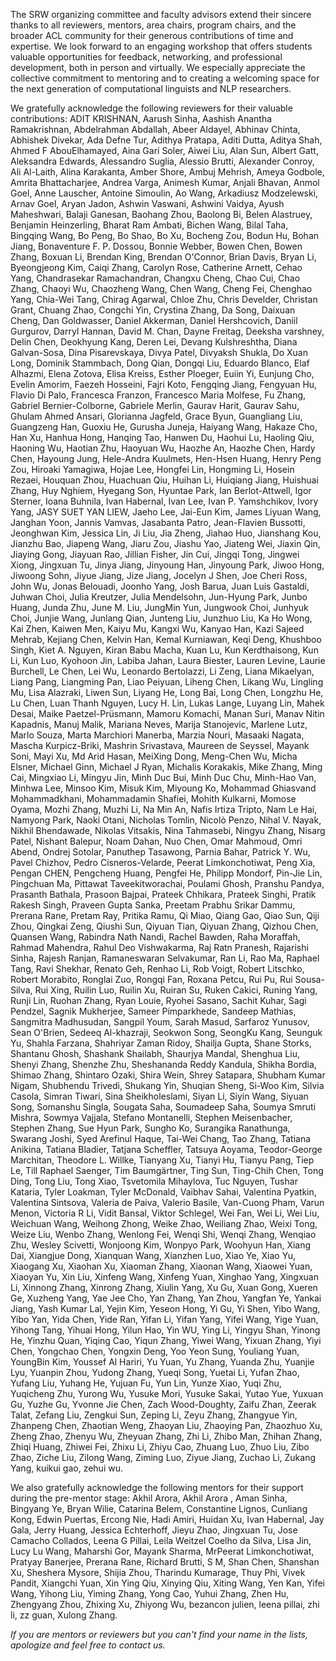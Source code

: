 The SRW organizing committee and faculty advisors extend their sincere thanks to all reviewers, mentors, area chairs, program chairs, and the broader ACL community for their generous contributions of time and expertise. We look forward to an engaging workshop that offers students valuable opportunities for feedback, networking, and professional development, both in person and virtually. We especially appreciate the collective commitment to mentoring and to creating a welcoming space for the next generation of computational linguists and NLP researchers.

We gratefully acknowledge the following reviewers for their valuable contributions: ADIT KRISHNAN, Aarush Sinha, Aashish Anantha Ramakrishnan, Abdelrahman Abdallah, Abeer Aldayel, Abhinav Chinta, Abhishek Divekar, Ada Defne Tur, Adithya Pratapa, Aditi Dutta, Aditya Shah, Ahmed F AbouElhamayed, Aina Garí Soler, Aiwei Liu, Alan Sun, Albert Gatt, Aleksandra Edwards, Alessandro Suglia, Alessio Brutti, Alexander Conroy, Ali Al-Laith, Alina Karakanta, Amber Shore, Ambuj Mehrish, Ameya Godbole, Amrita Bhattacharjee, Andrea Varga, Animesh Kumar, Anjali Bhavan, Anmol Goel, Anne Lauscher, Antoine Simoulin, Ao Wang, Arkadiusz Modzelewski, Arnav Goel, Aryan Jadon, Ashwin Vaswani, Ashwini Vaidya, Ayush Maheshwari, Balaji Ganesan, Baohang Zhou, Baolong Bi, Belen Alastruey, Benjamin Heinzerling, Bharat Ram Ambati, Bichen Wang, Bilal Taha, Bingqing Wang, Bo Peng, Bo Shao, Bo Xu, Bocheng Zou, Bodun Hu, Bohan Jiang, Bonaventure F. P. Dossou, Bonnie Webber, Bowen Chen, Bowen Zhang, Boxuan Li, Brendan King, Brendan O'Connor, Brian Davis, Bryan Li, Byeongjeong Kim, Caiqi Zhang, Carolyn Rose, Catherine Arnett, Cehao Yang, Chandrasekar Ramachandran, Changxu Cheng, Chao Cui, Chao Zhang, Chaoyi Wu, Chaozheng Wang, Chen Wang, Cheng Fei, Chenghao Yang, Chia-Wei Tang, Chirag Agarwal, Chloe Zhu, Chris Develder, Christan Grant, Chuang Zhao, Congchi Yin, Crystina Zhang, Da Song, Daixuan Cheng, Dan Goldwasser, Daniel Akkerman, Daniel Hershcovich, Daniil Gurgurov, Darryl Hannan, David M. Chan, Dayne Freitag, Deeksha varshney, Delin Chen, Deokhyung Kang, Deren Lei, Devang Kulshreshtha, Diana Galvan-Sosa, Dina Pisarevskaya, Divya Patel, Divyaksh Shukla, Do Xuan Long, Dominik Stammbach, Dong Qian, Dongqi Liu, Eduardo Blanco, Elaf Alhazmi, Elena Zotova, Elisa Kreiss, Esther Ploeger, Euiin Yi, Eunjung Cho, Evelin Amorim, Faezeh Hosseini, Fajri Koto, Fengqing Jiang, Fengyuan Hu, Flavio Di Palo, Francesca Franzon, Francesco Maria Molfese, Fu Zhang, Gabriel Bernier-Colborne, Gabriele Merlin, Gaurav Harit, Gaurav Sahu, Ghulam Ahmed Ansari, Glorianna Jagfeld, Grace Byun, Guangliang Liu, Guangzeng Han, Guoxiu He, Gurusha Juneja, Haiyang Wang, Hakaze Cho, Han Xu, Hanhua Hong, Hanqing Tao, Hanwen Du, Haohui Lu, Haoling Qiu, Haoning Wu, Haotian Zhu, Haoyuan Wu, Haozhe An, Haozhe Chen, Hardy Chen, Hayoung Jung, Hele-Andra Kuulmets, Hen-Hsen Huang, Henry Peng Zou, Hiroaki Yamagiwa, Hojae Lee, Hongfei Lin, Hongming Li, Hosein Rezaei, Houquan Zhou, Huachuan Qiu, Huihan Li, Huiqiang Jiang, Huishuai Zhang, Huy Nghiem, Hyegang Son, Hyuntae Park, Ian Berlot-Attwell, Igor Sterner, Ioana Buhnila, Ivan Habernal, Ivan Lee, Ivan P. Yamshchikov, Ivory Yang, JASY SUET YAN LIEW, Jaeho Lee, Jai-Eun Kim, James Liyuan Wang, Janghan Yoon, Jannis Vamvas, Jasabanta Patro, Jean-Flavien Bussotti, Jeonghwan Kim, Jessica Lin, Ji Liu, Jia Zheng, Jiahao Huo, Jianshang Kou, Jianzhu Bao, Jiapeng Wang, Jiaru Zou, Jiashu Yao, Jiateng Wei, Jiaxin Qin, Jiaying Gong, Jiayuan Rao, Jillian Fisher, Jin Cui, Jingqi Tong, Jingwei Xiong, Jingxuan Tu, Jinya Jiang, Jinyoung Han, Jinyoung Park, Jiwoo Hong, Jiwoong Sohn, Jiyue Jiang, Jize Jiang, Jocelyn J Shen, Joe Cheri Ross, John Wu, Jonas Belouadi, Joonho Yang, Josh Barua, Juan Luis Gastaldi, Juhwan Choi, Julia Kreutzer, Julia Mendelsohn, Jun-Hyung Park, Junbo Huang, Junda Zhu, June M. Liu, JungMin Yun, Jungwook Choi, Junhyuk Choi, Junjie Wang, Junlang Qian, Junteng Liu, Junzhuo Liu, Ka Ho Wong, Kai Zhen, Kaiwen Men, Kaiyu Mu, Kangxi Wu, Kanyao Han, Kazi Sajeed Mehrab, Kejiang Chen, Kelvin Han, Kemal Kurniawan, Keqi Deng, Khushboo Singh, Kiet A. Nguyen, Kiran Babu Macha, Kuan Lu, Kun Kerdthaisong, Kun Li, Kun Luo, Kyohoon Jin, Labiba Jahan, Laura Biester, Lauren Levine, Laurie Burchell, Le Chen, Lei Wu, Leonardo Bertolazzi, Li Zeng, Liana Mikaelyan, Liang Pang, Liangming Pan, Liao Peiyuan, Liheng Chen, Likang Wu, Lingling Mu, Lisa Alazraki, Liwen Sun, Liyang He, Long Bai, Long Chen, Longzhu He, Lu Chen, Luan Thanh Nguyen, Lucy H. Lin, Lukas Lange, Luyang Lin, Mahek Desai, Maike Paetzel-Prüsmann, Mamoru Komachi, Manan Suri, Manav Nitin Kapadnis, Manuj Malik, Mariana Neves, Marija Stanojevic, Marlene Lutz, Marlo Souza, Marta Marchiori Manerba, Marzia Nouri, Masaaki Nagata, Mascha Kurpicz-Briki, Mashrin Srivastava, Maureen de Seyssel, Mayank Soni, Mayi Xu, Md Arid Hasan, MeiXing Dong, Meng-Chen Wu, Micha Elsner, Michael Ginn, Michael J Ryan, Michalis Korakakis, Mike Zhang, Ming Cai, Mingxiao Li, Mingyu Jin, Minh Duc Bui, Minh Duc Chu, Minh-Hao Van, Minhwa Lee, Minsoo Kim, Misuk Kim, Miyoung Ko, Mohammad Ghiasvand Mohammadkhani, Mohammadamin Shafiei, Mohith Kulkarni, Momose Oyama, Mozhi Zhang, Muzhi Li, Na Min An, Nafis Irtiza Tripto, Nam Le Hai, Namyong Park, Naoki Otani, Nicholas Tomlin, Nicolò Penzo, Nihal V. Nayak, Nikhil Bhendawade, Nikolas Vitsakis, Nina Tahmasebi, Ningyu Zhang, Nisarg Patel, Nishant Balepur, Noam Dahan, Nuo Chen, Omar Mahmoud, Omri Abend, Ondrej Sotolar, Panuthep Tasawong, Parnia Bahar, Patrick Y. Wu, Pavel Chizhov, Pedro Cisneros-Velarde, Peerat Limkonchotiwat, Peng Xia, Pengan CHEN, Pengcheng Huang, Pengfei He, Philipp Mondorf, Pin-Jie Lin, Pingchuan Ma, Pittawat Taveekitworachai, Poulami Ghosh, Pranshu Pandya, Prasanth Bathala, Prasoon Bajpai, Prateek Chhikara, Prateek Singhi, Pratik Rakesh Singh, Praveen Gupta Sanka, Preetam Prabhu Srikar Dammu, Prerana Rane, Pretam Ray, Pritika Ramu, Qi Miao, Qiang Gao, Qiao Sun, Qiji Zhou, Qingkai Zeng, Qiushi Sun, Qiyuan Tian, Qiyuan Zhang, Qizhou Chen, Quansen Wang, Rabindra Nath Nandi, Rachel Bawden, Raha Moraffah, Rahmad Mahendra, Rahul Deo Vishwakarma, Raj Ratn Pranesh, Rajarishi Sinha, Rajesh Ranjan, Ramaneswaran Selvakumar, Ran Li, Rao Ma, Raphael Tang, Ravi Shekhar, Renato Geh, Renhao Li, Rob Voigt, Robert Litschko, Robert Morabito, Ronglai Zuo, Rongqi Fan, Roxana Petcu, Rui Pu, Rui Sousa-Silva, Rui Xing, Ruilin Luo, Ruilin Xu, Ruiran Su, Ruken Cakici, Runing Yang, Runji Lin, Ruohan Zhang, Ryan Louie, Ryohei Sasano, Sachit Kuhar, Sagi Pendzel, Sagnik Mukherjee, Sameer Pimparkhede, Sandeep Mathias, Sangmitra Madhusudan, Sangpil Youm, Sarah Masud, Sarfaroz Yunusov, Sean O'Brien, Sedeeq Al-khazraji, Seokwon Song, SeongKu Kang, Seunguk Yu, Shahla Farzana, Shahriyar Zaman Ridoy, Shailja Gupta, Shane Storks, Shantanu Ghosh, Shashank Shailabh, Shaurjya Mandal, Shenghua Liu, Shenyi Zhang, Shenzhe Zhu, Sheshananda Reddy Kandula, Shikha Bordia, Shimao Zhang, Shintaro Ozaki, Shira Wein, Shrey Satapara, Shubham Kumar Nigam, Shubhendu Trivedi, Shukang Yin, Shuqian Sheng, Si-Woo Kim, Silvia Casola, Simran Tiwari, Sina Sheikholeslami, Siyan Li, Siyin Wang, Siyuan Song, Somanshu Singla, Sougata Saha, Soumadeep Saha, Soumya Smruti Mishra, Sowmya Vajjala, Stefano Montanelli, Stephen Meisenbacher, Stephen Zhang, Sue Hyun Park, Sungho Ko, Surangika Ranathunga, Swarang Joshi, Syed Arefinul Haque, Tai-Wei Chang, Tao Zhang, Tatiana Anikina, Tatiana Bladier, Tatjana Scheffler, Tatsuya Aoyama, Teodor-George Marchitan, Theodore L. Willke, Tianyang Xu, Tianyi Hu, Tianyu Pang, Tiep Le, Till Raphael Saenger, Tim Baumgärtner, Ting Sun, Ting-Chih Chen, Tong Ding, Tong Liu, Tong Xiao, Tsvetomila Mihaylova, Tuc Nguyen, Tushar Kataria, Tyler Loakman, Tyler McDonald, Vaibhav Sahai, Valentina Pyatkin, Valentina Sintsova, Valeria de Paiva, Valerio Basile, Van-Cuong Pham, Varun Menon, Victoria R Li, Vidit Bansal, Viktor Schlegel, Wei Fan, Wei Li, Wei Liu, Weichuan Wang, Weihong Zhong, Weike Zhao, Weiliang Zhao, Weixi Tong, Weize Liu, Wenbo Zhang, Wenlong Fei, Wenqi Shi, Wenqi Zhang, Wenqiao Zhu, Wesley Scivetti, Wonjoong Kim, Wonpyo Park, Woohyun Han, Xiang Dai, Xiangjue Dong, Xianquan Wang, Xianzhen Luo, Xiao Ye, Xiao Yu, Xiaogang Xu, Xiaohan Xu, Xiaoman Zhang, Xiaonan Wang, Xiaowei Yuan, Xiaoyan Yu, Xin Liu, Xinfeng Wang, Xinfeng Yuan, Xinghao Yang, Xingxuan Li, Xinnong Zhang, Xinrong Zhang, Xiulin Yang, Xu Gu, Xuan Gong, Xueren Ge, Xuzheng Yang, Yae Jee Cho, Yan Zhang, Yan Zhou, Yangfan Ye, Yankai Jiang, Yash Kumar Lal, Yejin Kim, Yeseon Hong, Yi Gu, Yi Shen, Yibo Wang, Yibo Yan, Yida Chen, Yide Ran, Yifan Li, Yifan Yang, Yifei Wang, Yige Yuan, Yihong Tang, Yihuai Hong, Yilun Hao, Yin WU, Ying Li, Yingyu Shan, Yinong He, Yinzhu Quan, Yiqing Cao, Yiqun Zhang, Yiwei Wang, Yixuan Zhang, Yiyi Chen, Yongchao Chen, Yongxin Deng, Yoo Yeon Sung, Youliang Yuan, YoungBin Kim, Youssef Al Hariri, Yu Yuan, Yu Zhang, Yuanda Zhu, Yuanjie Lyu, Yuanpin Zhou, Yudong Zhang, Yueqi Song, Yuetai Li, Yufan Zhao, Yufang Liu, Yuhang He, Yujuan Fu, Yun Lin, Yunze Xiao, Yuqi Zhu, Yuqicheng Zhu, Yurong Wu, Yusuke Mori, Yusuke Sakai, Yutao Yue, Yuxuan Gu, Yuzhe Gu, Yvonne Jie Chen, Zach Wood-Doughty, Zaifu Zhan, Zeerak Talat, Zefang Liu, Zengkui Sun, Zeping Li, Zeyu Zhang, Zhangyue Yin, Zhanpeng Chen, Zhaotian Weng, Zhaoyan Liu, Zhaoying Pan, Zhaozhuo Xu, Zheng Zhao, Zhenyu Wu, Zheyuan Zhang, Zhi Li, Zhibo Man, Zhihan Zhang, Zhiqi Huang, Zhiwei Fei, Zhixu Li, Zhiyu Cao, Zhuang Luo, Zhuo Liu, Zibo Zhao, Ziche Liu, Zilong Wang, Ziming Luo, Ziyue Jiang, Zuchao Li, Zukang Yang, kuikui gao, zehui wu.

We also gratefully acknowledge the following mentors for their support during the pre-mentor stage: Akhil Arora, Akhil Arora , Aman Sinha, Bingyang Ye, Bryan Wilie, Catarina Belem, Constantine Lignos, Cunliang Kong, Edwin Puertas, Ercong Nie, Hadi Amiri, Huidan Xu, Ivan Habernal, Jay Gala, Jerry Huang, Jessica Echterhoff, Jieyu Zhao, Jingxuan Tu, Jose Camacho Collados, Leena G Pillai, Leila Weitzel Coelho da Silva, Lisa Jin, Lucy Lu Wang, Maharshi Gor, Mayank Sharma, MrPeerat Limkonchotiwat, Pratyay Banerjee, Prerana Rane, Richard Brutti, S M, Shan Chen, Shanshan Xu, Sheshera Mysore, Shijia Zhou, Tharindu Kumarage, Thuy Phi, Vivek Pandit, Xiangchi Yuan, Xin Ying Qiu, Xinying Qiu, Xiting Wang, Yen Kan, Yifei Wang, Yihong Liu, Yiming Zhang, Yong Cao, Yuhui Zhang, Zhen Hu, Zhengyang Zhou, Zhixing Xu, Zhiyong Wu, bezancon julien, leena pillai, zhi li, zz guan, Xulong Zhang.

*If you are mentors or reviewers but you can't find your name in the lists, apologize and feel free to contact us.*